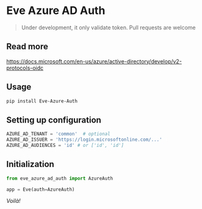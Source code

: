 # Eve Azure AD Auth

> Under development, it only validate token. Pull requests are welcome

## Read more

https://docs.microsoft.com/en-us/azure/active-directory/develop/v2-protocols-oidc

## Usage

```bash
pip install Eve-Azure-Auth
```

## Setting up configuration

```python
AZURE_AD_TENANT = 'common'  # optional
AZURE_AD_ISSUER = 'https://login.microsoftonline.com/...'
AZURE_AD_AUDIENCES = 'id' # or ['id', 'id']
```

## Initialization

```python
from eve_azure_ad_auth import AzureAuth

app = Eve(auth=AzureAuth)
```

*Voilà!*
